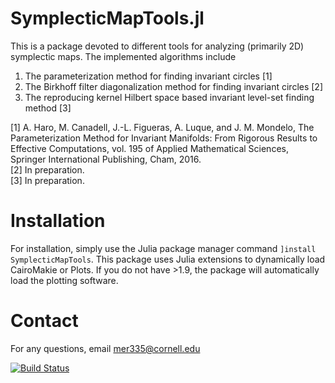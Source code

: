 # SymplecticMapTools.jl
This is a package devoted to different tools for analyzing (primarily 2D) symplectic maps. The implemented algorithms include
1. The parameterization method for finding invariant circles [1]
2. The Birkhoff filter diagonalization method for finding invariant circles [2]
3. The reproducing kernel Hilbert space based invariant level-set finding method [3]

[1] A. Haro, M. Canadell, J.-L. Figueras, A. Luque, and J. M. Mondelo, The Parameterization Method for Invariant Manifolds: From Rigorous Results to Effective Computations, vol. 195 of Applied Mathematical Sciences, Springer International Publishing, Cham, 2016.\
[2] In preparation.\
[3] In preparation.

# Installation
For installation, simply use the Julia package manager command `]install SymplecticMapTools`.
This package uses Julia extensions to dynamically load CairoMakie or Plots.
If you do not have >1.9, the package will automatically load the plotting software.

# Contact
For any questions, email [mer335@cornell.edu](mailto:mer335@cornell.edu)

[![Build Status](https://github.com/maxeruth/SymplecticMapTools.jl/actions/workflows/CI.yml/badge.svg?branch=main)](https://github.com/maxeruth/SymplecticMapTools.jl/actions/workflows/CI.yml?query=branch%3Amain)
